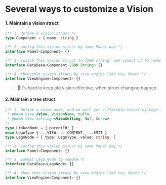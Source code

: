 # Several ways to customize a Vision

#### 1. Maintain a vision struct

```typescript
/** 1. define a vision struct */
type Component = { name: string }

/** 2. config this vision struct by some Panel way */
interface Panel<Component> {}

/** 3. switch this vision struct to JSON string, and commit it to remote */
interface DataBase<Component JSON String> {}

/** 4. show this vision struce by view engine like Vue、React */
interface ViewEngine<Component> {}
```

> 🥺It's hard to keep old vision effective, when struct changing happen.

#### 2. Maintain a tree struct

```typescript
/** 1. define a value node, and we will get a flexible struct by Lego Tree
 * @mean View <View, VisionName, null>
 * @mean View Setting <ViewSetting, Nut, Screw>
*/
type LinkedNode = { parentId; }
enum LegoType { ...VIEW, ...CONTENT, ...EMIT }
type LegoNode = { type: LegoType; value: string; }

/** 2. config this vision struct by some Panel way */
interface Panel<Component> {}

/** 3. commit Lego Node to remote */
interface DataBase<LegoNode> {}

/** 4. show this vision struce by view engine like Vue、React */
interface ViewEngine<Component> {}
```
